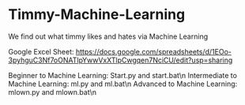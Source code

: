 # Timmy-Machine-Learning
We find out what timmy likes and hates via Machine Learning

Google Excel Sheet: https://docs.google.com/spreadsheets/d/1EOo-3pyhguC3Nf7oONATlpYwwVxXTlpCwgqen7NciCU/edit?usp=sharing

Beginner to Machine Learning: Start.py and start.bat\n
Intermediate to Machine Learning: ml.py and ml.bat\n
Advanced to Machine Learning: mlown.py and mlown.bat\n
